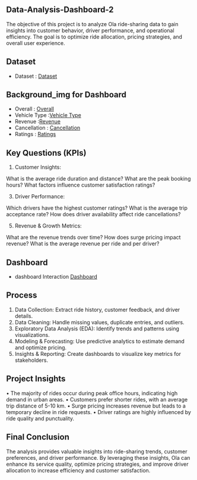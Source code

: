 ## Data-Analysis-Dashboard-2
The objective of this project is to analyze Ola ride-sharing data to gain insights into customer behavior, driver performance, and operational efficiency.
The goal is to optimize ride allocation, pricing strategies, and overall user experience.

## Dataset
- Dataset : <a href="https://github.com/Nikhilrchandan/Data-Analysis-Dashboard-2/blob/main/Bookings-100000-Rows.xlsx">Dataset</a>

## Background_img for Dashboard
- Overall : <a href="https://github.com/Nikhilrchandan/Data-Analysis-Dashboard-2/blob/main/Slide1.PNG">Overall</a>
- Vehicle Type :<a href="https://github.com/Nikhilrchandan/Data-Analysis-Dashboard-2/blob/main/Slide2.PNG">Vehicle Type</a>
- Revenue :<a href="https://github.com/Nikhilrchandan/Data-Analysis-Dashboard-2/blob/main/Slide3.PNG">Revenue</a>
- Cancellation : <a href="https://github.com/Nikhilrchandan/Data-Analysis-Dashboard-2/blob/main/Slide4.PNG">Cancellation</a>
- Ratings : <a href="https://github.com/Nikhilrchandan/Data-Analysis-Dashboard-2/blob/main/Slide5.PNG">Ratings</a>


## Key Questions (KPIs)

1.	Customer Insights:

What is the average ride duration and distance?
What are the peak booking hours?
What factors influence customer satisfaction ratings?

3.	Driver Performance:
   
Which drivers have the highest customer ratings?
What is the average trip acceptance rate?
How does driver availability affect ride cancellations?

5.	Revenue & Growth Metrics:

What are the revenue trends over time?
How does surge pricing impact revenue?
What is the average revenue per ride and per driver?

## Dashboard
- dashboard Interaction <a href="https://github.com/Nikhilrchandan/Data-Analysis-Dashboard-2/blob/main/Ola_Analytics.pbix">Dashboard</a>

## Process
1.	Data Collection: Extract ride history, customer feedback, and driver details.
2.	Data Cleaning: Handle missing values, duplicate entries, and outliers.
3.	Exploratory Data Analysis (EDA): Identify trends and patterns using visualizations.
4.	Modeling & Forecasting: Use predictive analytics to estimate demand and optimize pricing.
5.	Insights & Reporting: Create dashboards to visualize key metrics for stakeholders.
   

## Project Insights
•	The majority of rides occur during peak office hours, indicating high demand in urban areas.
•	Customers prefer shorter rides, with an average trip distance of 5-10 km.
•	Surge pricing increases revenue but leads to a temporary decline in ride requests.
•	Driver ratings are highly influenced by ride quality and punctuality.

## Final Conclusion
The analysis provides valuable insights into ride-sharing trends, customer preferences, and driver performance.
By leveraging these insights, Ola can enhance its service quality, optimize pricing strategies, 
and improve driver allocation to increase efficiency and customer satisfaction.


